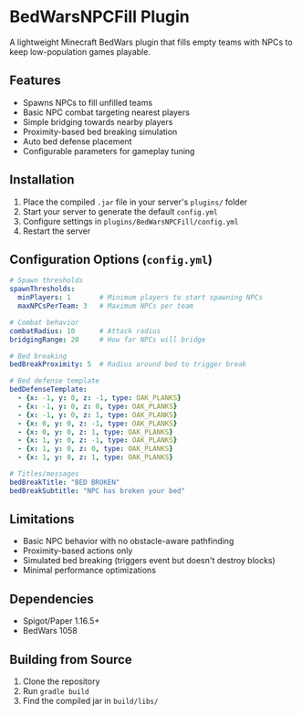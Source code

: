 # BedWarsNPCFill Plugin

A lightweight Minecraft BedWars plugin that fills empty teams with NPCs to keep low-population games playable.

## Features
- Spawns NPCs to fill unfilled teams
- Basic NPC combat targeting nearest players
- Simple bridging towards nearby players
- Proximity-based bed breaking simulation
- Auto bed defense placement
- Configurable parameters for gameplay tuning

## Installation
1. Place the compiled `.jar` file in your server's `plugins/` folder
2. Start your server to generate the default `config.yml`
3. Configure settings in `plugins/BedWarsNPCFill/config.yml`
4. Restart the server

## Configuration Options (`config.yml`)
```yaml
# Spawn thresholds
spawnThresholds:
  minPlayers: 1       # Minimum players to start spawning NPCs
  maxNPCsPerTeam: 3   # Maximum NPCs per team

# Combat behavior
combatRadius: 10      # Attack radius
bridgingRange: 20     # How far NPCs will bridge

# Bed breaking
bedBreakProximity: 5  # Radius around bed to trigger break

# Bed defense template
bedDefenseTemplate:
  - {x: -1, y: 0, z: -1, type: OAK_PLANKS}
  - {x: -1, y: 0, z: 0, type: OAK_PLANKS}
  - {x: -1, y: 0, z: 1, type: OAK_PLANKS}
  - {x: 0, y: 0, z: -1, type: OAK_PLANKS}
  - {x: 0, y: 0, z: 1, type: OAK_PLANKS}
  - {x: 1, y: 0, z: -1, type: OAK_PLANKS}
  - {x: 1, y: 0, z: 0, type: OAK_PLANKS}
  - {x: 1, y: 0, z: 1, type: OAK_PLANKS}

# Titles/messages
bedBreakTitle: "BED BROKEN"
bedBreakSubtitle: "NPC has broken your bed"
```

## Limitations
- Basic NPC behavior with no obstacle-aware pathfinding
- Proximity-based actions only
- Simulated bed breaking (triggers event but doesn't destroy blocks)
- Minimal performance optimizations

## Dependencies
- Spigot/Paper 1.16.5+
- BedWars 1058

## Building from Source
1. Clone the repository
2. Run `gradle build`
3. Find the compiled jar in `build/libs/`
